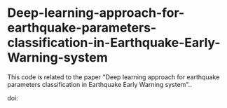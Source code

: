 # Deep-learning-approach-for-earthquake-parameters-classification-in-Earthquake-Early-Warning-system

This code is related to the paper "Deep learning approach for earthquake parameters classification in Earthquake Early Warning system"..

doi:
